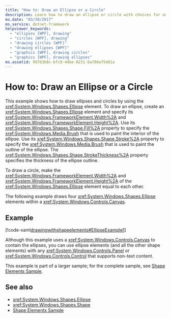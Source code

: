 ```yaml
---
title: "How to: Draw an Ellipse or a Circle"
description: Learn how to draw an ellipse or circle with choices for outline thickness and interior color in Windows Presentation Foundation (WPF). 
ms.date: "03/30/2017"
ms.service: dotnet-framework
helpviewer_keywords: 
  - "ellipses [WPF], drawing"
  - "circles [WPF], drawing"
  - "drawing circles [WPF]"
  - "drawing ellipses [WPF]"
  - "graphics [WPF], drawing circles"
  - "graphics [WPF], drawing ellipses"
ms.assetid: 99763b8c-bfc8-44be-8231-8a70daf5481a
---
```

# How to: Draw an Ellipse or a Circle

This example shows how to draw ellipses and circles by using the <xref:System.Windows.Shapes.Ellipse> element. To draw an ellipse, create an <xref:System.Windows.Shapes.Ellipse> element and specify its <xref:System.Windows.FrameworkElement.Width%2A> and <xref:System.Windows.FrameworkElement.Height%2A>. Use its <xref:System.Windows.Shapes.Shape.Fill%2A> property to specify the <xref:System.Windows.Media.Brush> that is used to paint the interior of the ellipse. Use its <xref:System.Windows.Shapes.Shape.Stroke%2A> property to specify the <xref:System.Windows.Media.Brush> that is used to paint the outline of the ellipse. The <xref:System.Windows.Shapes.Shape.StrokeThickness%2A> property specifies the thickness of the ellipse outline.

To draw a circle, make the <xref:System.Windows.FrameworkElement.Width%2A> and <xref:System.Windows.FrameworkElement.Height%2A> of the <xref:System.Windows.Shapes.Ellipse> element equal to each other.

The following example draws four <xref:System.Windows.Shapes.Ellipse> elements within a <xref:System.Windows.Controls.Canvas>.

## Example

[!code-xaml[drawingwithshapeelements#EllipseExample1](~/samples/snippets/csharp/VS_Snippets_Wpf/DrawingWithShapeElements/CS/ellipseexample.xaml#ellipseexample1)]

Although this example uses a <xref:System.Windows.Controls.Canvas> to contain the ellipses, you can use ellipse elements (and all the other shape elements) with any <xref:System.Windows.Controls.Panel> or <xref:System.Windows.Controls.Control> that supports non-text content.

This example is part of a larger sample; for the complete sample, see [Shape Elements Sample](https://github.com/Microsoft/WPF-Samples/tree/master/Graphics/ShapeElements).

## See also

- <xref:System.Windows.Shapes.Ellipse>
- <xref:System.Windows.Shapes.Shape>
- [Shape Elements Sample](https://github.com/Microsoft/WPF-Samples/tree/master/Graphics/ShapeElements)
